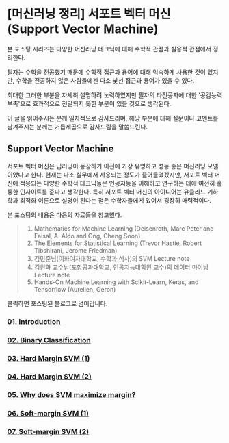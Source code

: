 # [머신러닝 정리] 서포트 벡터 머신 (Support Vector Machine)

본 포스팅 시리즈는 다양한 머신러닝 테크닉에 대해 수학적 관점과 실용적 관점에서 정리한다.

필자는 수학을 전공했기 때문에 수학적 접근과 용어에 대해 익숙하게 사용한 것이 있지만, 수학을 전공하지 않은 사람들에겐 다소 낯선 접근과 용어가 있을 수 있다.

최대한 그러한 부분을 자세히 설명하려 노력하였지만 필자의 타전공자에 대한 '공감능력부족'으로 효과적으로 전달되지 못한 부분이 있을 것으로 생각된다.

이 글을 읽어주시는 분께 일차적으로 감사드리며, 해당 부분에 대해 질문이나 코멘트를 남겨주시는 분께는 거듭제곱으로 감사드림을 말씀드린다.

## Support Vector Machine

서포트 벡터 머신은 딥러닝이 등장하기 이전에 가장 유명하고 성능 좋은 머신러닝 모델이었다고 한다. 
현재는 다소 실무에서 사용되는 정도가 줄어들었겠지만, 서포트 벡터 머신에 적용되는 다양한 수학적 테크닉들은 인공지능을 이해하고 연구하는 데에 여전히 훌륭한 인사이트를 준다고 생각한다.
특히 서포트 벡터 머신의 아이디어는 유클리드 기하학과 최적화 이론으로 설명이 된다는 점은 수학자들에게 있어서 굉장히 매력적이다.

본 포스팅의 내용은 다음의 자료들을 참고했다.

> 1. Mathematics for Machine Learning (Deisenroth, Marc Peter and Faisal, A. Aldo and Ong, Cheng Soon)
> 2. The Elements for Statistical Learning (Trevor Hastie, Robert Tibshirani, Jerome Friedman)
> 3. 김민준님(이화여자대학교, 수학과 석사)의 SVM Lecture note
> 4. 김원화 교수님(포항공과대학교, 인공지능대학원 교수)의 데이터 마이닝 Lecture note
> 5. Hands-On Machine Learning with Scikit-Learn, Keras, and Tensorflow (Aurelien, Geron)




클릭하면 포스팅된 블로그로 넘어갑니다.

### [01. Introduction](https://velog.io/@shlee0125/%EB%A8%B8%EC%8B%A0%EB%9F%AC%EB%8B%9D-%EC%A0%95%EB%A6%AC-Support-Vector-Machine-01.-Introduction)

### [02. Binary Classification](https://velog.io/@shlee0125/%EB%A8%B8%EC%8B%A0%EB%9F%AC%EB%8B%9D-%EC%A0%95%EB%A6%AC-Support-Vector-Machine-02.-Binary-Classification)

### [03. Hard Margin SVM (1)](https://velog.io/@shlee0125/%EB%A8%B8%EC%8B%A0%EB%9F%AC%EB%8B%9D-%EC%A0%95%EB%A6%AC-Support-Vector-Machine-03.-Hard-Margin-SVM-1)

### [04. Hard Margin SVM (2)](https://velog.io/@shlee0125/%EB%A8%B8%EC%8B%A0%EB%9F%AC%EB%8B%9D-%EC%A0%95%EB%A6%AC-Support-Vector-Machine-04.-Hard-Margin-SVM-2)

### [05. Why does SVM maximize margin?](https://velog.io/@shlee0125/%EB%A8%B8%EC%8B%A0%EB%9F%AC%EB%8B%9D-%EC%A0%95%EB%A6%AC-Support-Vector-Machine-05.-Why-does-SVM-maximize-margin)

### [06. Soft-margin SVM (1)](https://velog.io/@shlee0125/%EB%A8%B8%EC%8B%A0%EB%9F%AC%EB%8B%9D-%EC%A0%95%EB%A6%AC-%EC%84%9C%ED%8F%AC%ED%8A%B8-%EB%B2%A1%ED%84%B0-%EB%A8%B8%EC%8B%A0Support-Vector-Machine-06.-Soft-margin-SVM-1)

### [07. Soft-margin SVM (2)](https://velog.io/@shlee0125/%EB%A8%B8%EC%8B%A0%EB%9F%AC%EB%8B%9D-%EC%A0%95%EB%A6%AC-%EC%84%9C%ED%8F%AC%ED%8A%B8-%EB%B2%A1%ED%84%B0-%EB%A8%B8%EC%8B%A0Support-Vector-Machine-07.-Soft-margin-SVM-2)


